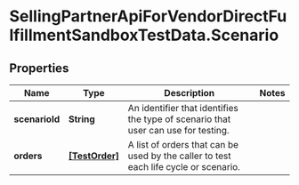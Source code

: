 # SellingPartnerApiForVendorDirectFulfillmentSandboxTestData.Scenario

## Properties
Name | Type | Description | Notes
------------ | ------------- | ------------- | -------------
**scenarioId** | **String** | An identifier that identifies the type of scenario that user can use for testing. | 
**orders** | [**[TestOrder]**](TestOrder.md) | A list of orders that can be used by the caller to test each life cycle or scenario. | 


